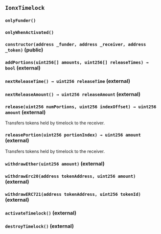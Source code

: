 ## `IonxTimelock`





### `onlyFunder()`





### `onlyWhenActivated()`






### `constructor(address _funder, address _receiver, address _token)` (public)





### `addPortions(uint256[] amounts, uint256[] releaseTimes) → bool` (external)





### `nextReleaseTime() → uint256 releaseTime` (external)





### `nextReleaseAmount() → uint256 releaseAmount` (external)





### `release(uint256 numPortions, uint256 indexOffset) → uint256 amount` (external)

Transfers tokens held by timelock to the receiver.



### `releasePortion(uint256 portionIndex) → uint256 amount` (external)

Transfers tokens held by timelock to the receiver.



### `withdrawEther(uint256 amount)` (external)





### `withdrawErc20(address tokenAddress, uint256 amount)` (external)





### `withdrawERC721(address tokenAddress, uint256 tokenId)` (external)





### `activateTimelock()` (external)





### `destroyTimelock()` (external)






